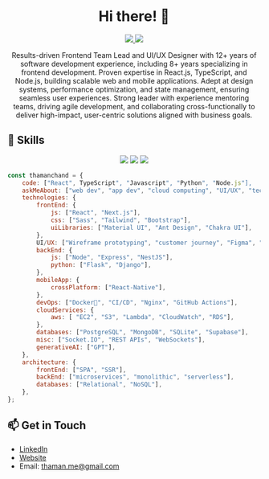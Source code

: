 <h1 align="center">Hi there! 👋</h1>
<p align="center">
  <a href="https://github.com/thamanchand">
    <img src="https://img.shields.io/badge/GitHub-@thamanchand-blue?style=flat-square&logo=github">
  </a>
  <a href="mailto:thaman.me@gmail.com">
    <img src="https://img.shields.io/badge/Email-thaman.me%40gmail.com-%23C25D7F?style=flat-square&logo=gmail">
  </a>
</p>

<p align="center">Results-driven Frontend Team Lead and UI/UX Designer with 12+ years of software development experience, including 8+ years specializing in frontend development. Proven expertise in React.js, TypeScript, and Node.js, building scalable web and mobile applications. Adept at design systems, performance optimization, and state management, ensuring seamless user experiences. Strong leader with experience mentoring teams, driving agile development, and collaborating cross-functionally to deliver high-impact, user-centric solutions aligned with business goals.</p>

## 🚀 Skills

<p align="center">
  <img src="https://img.shields.io/badge/Code-React-%2361DAFB?style=flat-square&logo=react">
  <img src="https://img.shields.io/badge/Code-Tailwind_CSS-%2338B2AC?style=flat-square&logo=tailwind-css">
  <img src="https://img.shields.io/badge/Code-JavaScript-%23F7DF1E?style=flat-square&logo=javascript">
</p>

```javascript
const thamanchand = {
    code: ["React", TypeScript", "Javascript", "Python", "Node.js"],
    askMeAbout: ["web dev", "app dev", "cloud computing", "UI/UX", "tech trends"],
    technologies: {
        frontEnd: {
            js: ["React", "Next.js"],
            css: ["Sass", "Tailwind", "Bootstrap"],
            uiLibraries: ["Material UI", "Ant Design", "Chakra UI"],
        },
        UI/UX: ["Wireframe prototyping", "customer journey", "Figma", "Sketch", "Adobe"],
        backEnd: {
            js: ["Node", "Express", "NestJS"],
            python: ["Flask", "Django"],
        },
        mobileApp: {
            crossPlatform: ["React-Native"],
        },
        devOps: ["Docker🐳", "CI/CD", "Nginx", "GitHub Actions"],
        cloudServices: {
            aws: [ "EC2", "S3", "Lambda", "CloudWatch", "RDS"],
        },
        databases: ["PostgreSQL", "MongoDB", "SQLite", "Supabase"],
        misc: ["Socket.IO", "REST APIs", "WebSockets"],
        generativeAI: ["GPT"],
    },
    architecture: {
        frontEnd: ["SPA", "SSR"],
        backEnd: ["microservices", "monolithic", "serverless"],
        databases: ["Relational", "NoSQL"],
    },
};
```


## 📫 Get in Touch

- [LinkedIn](https://www.linkedin.com/in/thamanchand/)
- [Website](thaman.netlify.app)
- Email: <thaman.me@gmail.com>
